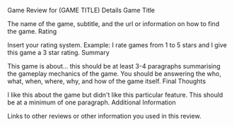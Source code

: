 Game Review for (GAME TITLE)
Details
Game Title

The name of the game, subtitle, and the url or information on how to find the game.
Rating

Insert your rating system. Example: I rate games from 1 to 5 stars and I give this game a 3 star rating.
Summary

This game is about... this should be at least 3-4 paragraphs summarising the gameplay mechanics of the game. You should be answering the who, what, when, where, why, and how of the game itself.
Final Thoughts

I like this about the game but didn't like this particular feature. This should be at a minimum of one paragraph.
Additional Information

Links to other reviews or other information you used in this review.
